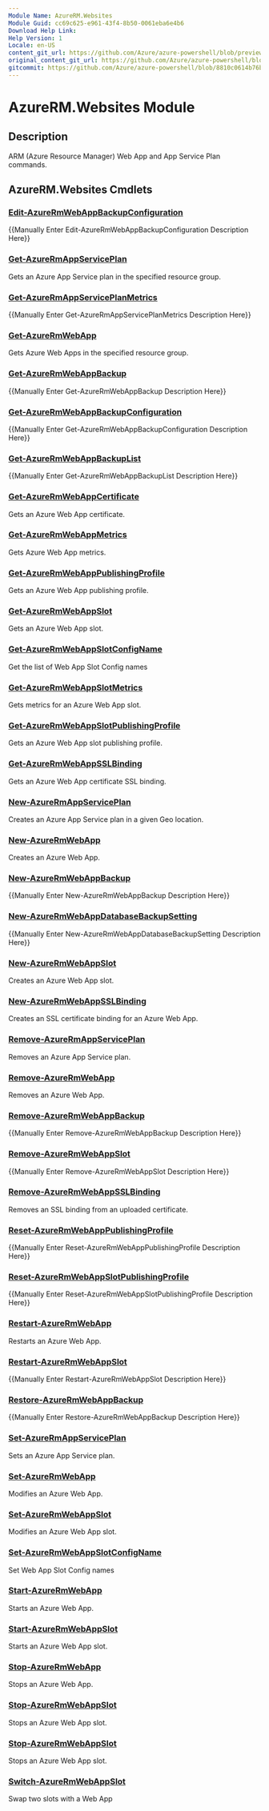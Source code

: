 ```yaml
---
Module Name: AzureRM.Websites
Module Guid: cc69c625-e961-43f4-8b50-0061eba6e4b6
Download Help Link:
Help Version: 1
Locale: en-US
content_git_url: https://github.com/Azure/azure-powershell/blob/preview/src/ResourceManager/Websites/Commands.Websites/help/AzureRM.Websites.md
original_content_git_url: https://github.com/Azure/azure-powershell/blob/preview/src/ResourceManager/Websites/Commands.Websites/help/AzureRM.Websites.md
gitcommit: https://github.com/Azure/azure-powershell/blob/8810c0614b76be8d014616888a4ae7733a452af9
---
```


# AzureRM.Websites Module
## Description
ARM (Azure Resource Manager) Web App and App Service Plan commands.

## AzureRM.Websites Cmdlets
### [Edit-AzureRmWebAppBackupConfiguration](Edit-AzureRmWebAppBackupConfiguration.md)
{{Manually Enter Edit-AzureRmWebAppBackupConfiguration Description Here}}

### [Get-AzureRmAppServicePlan](Get-AzureRmAppServicePlan.md)
Gets an Azure App Service plan in the specified resource group.

### [Get-AzureRmAppServicePlanMetrics](Get-AzureRmAppServicePlanMetrics.md)
{{Manually Enter Get-AzureRmAppServicePlanMetrics Description Here}}

### [Get-AzureRmWebApp](Get-AzureRmWebApp.md)
Gets Azure Web Apps in the specified resource group.

### [Get-AzureRmWebAppBackup](Get-AzureRmWebAppBackup.md)
{{Manually Enter Get-AzureRmWebAppBackup Description Here}}

### [Get-AzureRmWebAppBackupConfiguration](Get-AzureRmWebAppBackupConfiguration.md)
{{Manually Enter Get-AzureRmWebAppBackupConfiguration Description Here}}

### [Get-AzureRmWebAppBackupList](Get-AzureRmWebAppBackupList.md)
{{Manually Enter Get-AzureRmWebAppBackupList Description Here}}

### [Get-AzureRmWebAppCertificate](Get-AzureRmWebAppCertificate.md)
Gets an Azure Web App certificate.

### [Get-AzureRmWebAppMetrics](Get-AzureRmWebAppMetrics.md)
Gets Azure Web App metrics.

### [Get-AzureRmWebAppPublishingProfile](Get-AzureRmWebAppPublishingProfile.md)
Gets an Azure Web App publishing profile.

### [Get-AzureRmWebAppSlot](Get-AzureRmWebAppSlot.md)
Gets an Azure Web App slot.

### [Get-AzureRmWebAppSlotConfigName](Get-AzureRmWebAppSlotConfigName.md)
Get the list of Web App Slot Config names

### [Get-AzureRmWebAppSlotMetrics](Get-AzureRmWebAppSlotMetrics.md)
Gets metrics for an Azure Web App slot.

### [Get-AzureRmWebAppSlotPublishingProfile](Get-AzureRmWebAppSlotPublishingProfile.md)
Gets an Azure Web App slot publishing profile.

### [Get-AzureRmWebAppSSLBinding](Get-AzureRmWebAppSSLBinding.md)
Gets an Azure Web App certificate SSL binding.

### [New-AzureRmAppServicePlan](New-AzureRmAppServicePlan.md)
Creates an Azure App Service plan in a given Geo location.

### [New-AzureRmWebApp](New-AzureRmWebApp.md)
Creates an Azure Web App.

### [New-AzureRmWebAppBackup](New-AzureRmWebAppBackup.md)
{{Manually Enter New-AzureRmWebAppBackup Description Here}}

### [New-AzureRmWebAppDatabaseBackupSetting](New-AzureRmWebAppDatabaseBackupSetting.md)
{{Manually Enter New-AzureRmWebAppDatabaseBackupSetting Description Here}}

### [New-AzureRmWebAppSlot](New-AzureRmWebAppSlot.md)
Creates an Azure Web App slot.

### [New-AzureRmWebAppSSLBinding](New-AzureRmWebAppSSLBinding.md)
Creates an SSL certificate binding for an Azure Web App.

### [Remove-AzureRmAppServicePlan](Remove-AzureRmAppServicePlan.md)
Removes an Azure App Service plan.

### [Remove-AzureRmWebApp](Remove-AzureRmWebApp.md)
Removes an Azure Web App.

### [Remove-AzureRmWebAppBackup](Remove-AzureRmWebAppBackup.md)
{{Manually Enter Remove-AzureRmWebAppBackup Description Here}}

### [Remove-AzureRmWebAppSlot](Remove-AzureRmWebAppSlot.md)
{{Manually Enter Remove-AzureRmWebAppSlot Description Here}}

### [Remove-AzureRmWebAppSSLBinding](Remove-AzureRmWebAppSSLBinding.md)
Removes an SSL binding from an uploaded certificate.

### [Reset-AzureRmWebAppPublishingProfile](Reset-AzureRmWebAppPublishingProfile.md)
{{Manually Enter Reset-AzureRmWebAppPublishingProfile Description Here}}

### [Reset-AzureRmWebAppSlotPublishingProfile](Reset-AzureRmWebAppSlotPublishingProfile.md)
{{Manually Enter Reset-AzureRmWebAppSlotPublishingProfile Description Here}}

### [Restart-AzureRmWebApp](Restart-AzureRmWebApp.md)
Restarts an Azure Web App.

### [Restart-AzureRmWebAppSlot](Restart-AzureRmWebAppSlot.md)
{{Manually Enter Restart-AzureRmWebAppSlot Description Here}}

### [Restore-AzureRmWebAppBackup](Restore-AzureRmWebAppBackup.md)
{{Manually Enter Restore-AzureRmWebAppBackup Description Here}}

### [Set-AzureRmAppServicePlan](Set-AzureRmAppServicePlan.md)
Sets an Azure App Service plan.

### [Set-AzureRmWebApp](Set-AzureRmWebApp.md)
Modifies an Azure Web App.

### [Set-AzureRmWebAppSlot](Set-AzureRmWebAppSlot.md)
Modifies an Azure Web App slot.

### [Set-AzureRmWebAppSlotConfigName](Set-AzureRmWebAppSlotConfigName.md)
Set Web App Slot Config names

### [Start-AzureRmWebApp](Start-AzureRmWebApp.md)
Starts an Azure Web App.

### [Start-AzureRmWebAppSlot](Start-AzureRmWebAppSlot.md)
Starts an Azure Web App slot.

### [Stop-AzureRmWebApp](Stop-AzureRmWebApp.md)
Stops an Azure Web App.

### [Stop-AzureRmWebAppSlot](Stop-AzureRmWebAppSlot.md)
Stops an Azure Web App slot.

### [Stop-AzureRmWebAppSlot](Stop-AzureRmWebAppSlot.md)
Stops an Azure Web App slot.

### [Switch-AzureRmWebAppSlot](Switch-AzureRmWebAppSlot.md)
Swap two slots with a Web App

